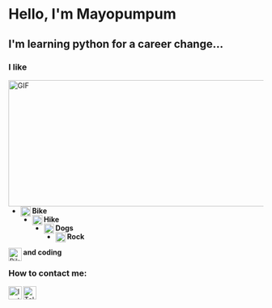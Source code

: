 # **Hello, I'm** Mayopumpum 



## **I'm learning python for a career change...**

### I like

<img align="right" alt="GIF" src="https://cdn.pixabay.com/photo/2016/11/29/05/29/buildings-1867550_960_720.jpg" width="550" height="250" />

* <img align="left" alt="Bike" width="20px" src="https://cdn-icons-png.flaticon.com/128/3198/3198336.png" /> **Bike**
* <img align="left" alt="Hike" width="20px" src="https://cdn-icons-png.flaticon.com/128/1706/1706709.png" /> **Hike**
* <img align="left" alt="Dogs" width="20px" src="https://cdn-icons-png.flaticon.com/128/1998/1998627.png" /> **Dogs**
* <img align="left" alt="Rock" width="20px" src="https://emoji-uc.akamaized.net/orig/3d/c59d663d22a91ddd1c2d711348b922.png" /> **Rock** 


<img align="left" alt="Bike" width="26px" src="https://cdn-icons-png.flaticon.com/128/180/180867.png" /> **and coding** 


### How to contact me:
[<img align="left" alt="Instagram" width="26px" src="https://cdn-icons.flaticon.com/png/128/3955/premium/3955024.png?token=exp=1661177206~hmac=549cf4910c9a71215dc11d9e17ada6cd" />][instagram]
[<img align="left" alt="Telegram" width="26px" src="https://cdn-icons-png.flaticon.com/128/2111/2111644.png" />][telegram]

[instagram]:https://www.instagram.com/mayopumpum
[telegram]:https://t.me/Swaggerz
